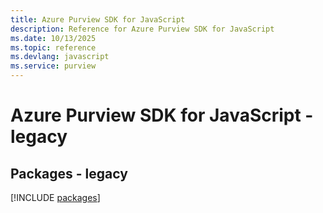 ```yaml
---
title: Azure Purview SDK for JavaScript
description: Reference for Azure Purview SDK for JavaScript
ms.date: 10/13/2025
ms.topic: reference
ms.devlang: javascript
ms.service: purview
---
```

# Azure Purview SDK for JavaScript - legacy
## Packages - legacy
[!INCLUDE [packages](purview-index.md)]
